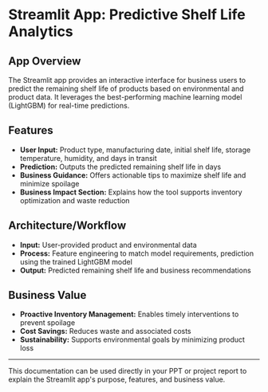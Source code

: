 # Streamlit App: Predictive Shelf Life Analytics

## App Overview
The Streamlit app provides an interactive interface for business users to predict the remaining shelf life of products based on environmental and product data. It leverages the best-performing machine learning model (LightGBM) for real-time predictions.

## Features
- **User Input:** Product type, manufacturing date, initial shelf life, storage temperature, humidity, and days in transit
- **Prediction:** Outputs the predicted remaining shelf life in days
- **Business Guidance:** Offers actionable tips to maximize shelf life and minimize spoilage
- **Business Impact Section:** Explains how the tool supports inventory optimization and waste reduction

## Architecture/Workflow
- **Input:** User-provided product and environmental data
- **Process:** Feature engineering to match model requirements, prediction using the trained LightGBM model
- **Output:** Predicted remaining shelf life and business recommendations

## Business Value
- **Proactive Inventory Management:** Enables timely interventions to prevent spoilage
- **Cost Savings:** Reduces waste and associated costs
- **Sustainability:** Supports environmental goals by minimizing product loss

---
This documentation can be used directly in your PPT or project report to explain the Streamlit app's purpose, features, and business value. 